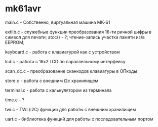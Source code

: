# mk61avr

main.c - Собственно, виртуальная машина MK-61

extlib.c  - служебные функции 
	преобразования 16-ти ричной цифры в символ для печати;
	atoc() - ?;
	чтение-запись участка памяти из/в EEPROM;

keyboard.c  - работа с клавиатурой как с устройством 

lcd.c - работа с 16x2 LCD по параллельному интерфейсу  

scan_dc.c  - преобразование сканкодов клавиатуры в ОПкоды 

store.c  - работа с внешним i2c хранилищем

terminal.c  - работа с калькулятором из терминала

time.c  - ?

twi.c  - TWI (i2C) функции для работы с внешним хранилищем

uart.c - библиотека функций для работы с последовательным портом
